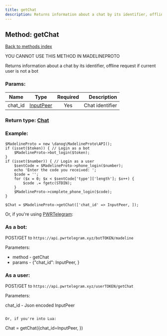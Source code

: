 ```yaml
---
title: getChat
description: Returns information about a chat by its identifier, offline request if current user is not a bot
---
```

## Method: getChat  
[Back to methods index](index.md)


YOU CANNOT USE THIS METHOD IN MADELINEPROTO


Returns information about a chat by its identifier, offline request if current user is not a bot

### Params:

| Name     |    Type       | Required | Description |
|----------|:-------------:|:--------:|------------:|
|chat\_id|[InputPeer](../types/InputPeer.md) | Yes|Chat identifier|


### Return type: [Chat](../types/Chat.md)

### Example:


```
$MadelineProto = new \danog\MadelineProto\API();
if (isset($token)) { // Login as a bot
    $MadelineProto->bot_login($token);
}
if (isset($number)) { // Login as a user
    $sentCode = $MadelineProto->phone_login($number);
    echo 'Enter the code you received: ';
    $code = '';
    for ($x = 0; $x < $sentCode['type']['length']; $x++) {
        $code .= fgetc(STDIN);
    }
    $MadelineProto->complete_phone_login($code);
}

$Chat = $MadelineProto->getChat(['chat_id' => InputPeer, ]);
```

Or, if you're using [PWRTelegram](https://pwrtelegram.xyz):

### As a bot:

POST/GET to `https://api.pwrtelegram.xyz/botTOKEN/madeline`

Parameters:

* method - getChat
* params - {"chat_id": InputPeer, }



### As a user:

POST/GET to `https://api.pwrtelegram.xyz/userTOKEN/getChat`

Parameters:

chat_id - Json encoded InputPeer


```

Or, if you're into Lua:

```
Chat = getChat({chat_id=InputPeer, })
```

